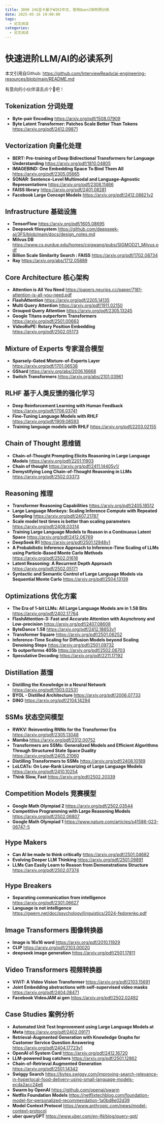 ```yaml
---
title: 3090 24G显卡基于WIKI中文，使用Qwen2架构预训练
date: 2025-05-16 19:00:00
tags:
  - 论文阅读
categories:
  - 论文阅读
---
```


# 快速进阶LLM/AI的必读系列

本文引用自Github: https://github.com/InterviewReady/ai-engineering-resources/blob/main/README.md

有意向的小伙伴请去点个🌟吧！

## **Tokenization 分词处理**

- **Byte-pair Encoding**
  https://arxiv.org/pdf/1508.07909
- **Byte Latent Transformer: Patches Scale Better Than Tokens**
  https://arxiv.org/pdf/2412.09871

## **Vectorization 向量化处理**

- **BERT: Pre-training of Deep Bidirectional Transformers for Language Understanding**
  https://arxiv.org/pdf/1810.04805
- **IMAGEBIND: One Embedding Space To Bind Them All**
  https://arxiv.org/pdf/2305.05665
- **SONAR: Sentence-Level Multimodal and Language-Agnostic Representations**
  https://arxiv.org/pdf/2308.11466
- **FAISS library**
  https://arxiv.org/pdf/2401.08281
- **Facebook Large Concept Models**
  https://arxiv.org/pdf/2412.08821v2

## **Infrastructure 基础设施**

- **TensorFlow**
  https://arxiv.org/pdf/1605.08695
- **Deepseek filesystem**
  https://github.com/deepseek-ai/3FS/blob/main/docs/design_notes.md
- **Milvus DB**
  https://www.cs.purdue.edu/homes/csjgwang/pubs/SIGMOD21_Milvus.pdf
- **Billion Scale Similarity Search : FAISS**
  https://arxiv.org/pdf/1702.08734
- **Ray**
  https://arxiv.org/abs/1712.05889

## **Core Architecture 核心架构**

- **Attention is All You Need**
  https://papers.neurips.cc/paper/7181-attention-is-all-you-need.pdf
- **FlashAttention**
  https://arxiv.org/pdf/2205.14135
- **Multi Query Attention**
  https://arxiv.org/pdf/1911.02150
- **Grouped Query Attention**
  https://arxiv.org/pdf/2305.13245
- **Google Titans outperform Transformers**
  https://arxiv.org/pdf/2501.00663
- **VideoRoPE: Rotary Position Embedding**
  https://arxiv.org/pdf/2502.05173

## **Mixture of Experts 专家混合模型**

- **Sparsely-Gated Mixture-of-Experts Layer**
  https://arxiv.org/pdf/1701.06538
- **GShard**
  https://arxiv.org/abs/2006.16668
- **Switch Transformers**
  https://arxiv.org/abs/2101.03961

## **RLHF 基于人类反馈的强化学习**

- **Deep Reinforcement Learning with Human Feedback**
  https://arxiv.org/pdf/1706.03741
- **Fine-Tuning Language Models with RHLF**
  https://arxiv.org/pdf/1909.08593
- **Training language models with RHLF**
  https://arxiv.org/pdf/2203.02155

## **Chain of Thought 思维链**

- **Chain-of-Thought Prompting Elicits Reasoning in Large Language Models**
  https://arxiv.org/pdf/2201.11903
- **Chain of thought**
  https://arxiv.org/pdf/2411.14405v1/
- **Demystifying Long Chain-of-Thought Reasoning in LLMs**
  https://arxiv.org/pdf/2502.03373

## **Reasoning 推理**

- **Transformer Reasoning Capabilities**
  https://arxiv.org/pdf/2405.18512
- **Large Language Monkeys: Scaling Inference Compute with Repeated Sampling**
  https://arxiv.org/pdf/2407.21787
- **Scale model test times is better than scaling parameters**
  https://arxiv.org/pdf/2408.03314
- **Training Large Language Models to Reason in a Continuous Latent Space**
  https://arxiv.org/pdf/2412.06769
- **DeepSeek R1**
  https://arxiv.org/pdf/2501.12948v1
- **A Probabilistic Inference Approach to Inference-Time Scaling of LLMs using Particle-Based Monte Carlo Methods**
  https://arxiv.org/pdf/2502.01618
- **Latent Reasoning: A Recurrent Depth Approach**
  https://arxiv.org/pdf/2502.05171
- **Syntactic and Semantic Control of Large Language Models via Sequential Monte Carlo**
  https://arxiv.org/pdf/2504.13139

## **Optimizations 优化方案**

- **The Era of 1-bit LLMs: All Large Language Models are in 1.58 Bits**
  https://arxiv.org/pdf/2402.17764
- **FlashAttention-3: Fast and Accurate Attention with Asynchrony and Low-precision**
  https://arxiv.org/pdf/2407.08608
- **ByteDance 1.58**
  https://arxiv.org/pdf/2412.18653v1
- **Transformer Square**
  https://arxiv.org/pdf/2501.06252
- **Inference-Time Scaling for Diffusion Models beyond Scaling Denoising Steps**
  https://arxiv.org/pdf/2501.09732
- **1b outperforms 405b**
  https://arxiv.org/pdf/2502.06703
- **Speculative Decoding**
  https://arxiv.org/pdf/2211.17192

## **Distillation 蒸馏**

- **Distilling the Knowledge in a Neural Network**
  https://arxiv.org/pdf/1503.02531
- **BYOL - Distilled Architecture**
  https://arxiv.org/pdf/2006.07733
- **DINO**
  https://arxiv.org/pdf/2104.14294

## **SSMs 状态空间模型**

- **RWKV: Reinventing RNNs for the Transformer Era**
  https://arxiv.org/pdf/2305.13048
- **Mamba**
  https://arxiv.org/pdf/2312.00752
- **Transformers are SSMs: Generalized Models and Efficient Algorithms Through Structured State Space Duality**
  https://arxiv.org/pdf/2405.21060
- **Distilling Transformers to SSMs**
  https://arxiv.org/pdf/2408.10189
- **LoLCATs: On Low-Rank Linearizing of Large Language Models**
  https://arxiv.org/pdf/2410.10254
- **Think Slow, Fast**
  https://arxiv.org/pdf/2502.20339

## **Competition Models 竞赛模型**

- **Google Math Olympiad 2**
  https://arxiv.org/pdf/2502.03544
- **Competitive Programming with Large Reasoning Models**
  https://arxiv.org/pdf/2502.06807
- **Google Math Olympiad 1**
  https://www.nature.com/articles/s41586-023-06747-5

## **Hype Makers**

- **Can AI be made to think critically**
  https://arxiv.org/pdf/2501.04682
- **Evolving Deeper LLM Thinking**
  https://arxiv.org/pdf/2501.09891
- **LLMs Can Easily Learn to Reason from Demonstrations Structure**
  https://arxiv.org/pdf/2502.07374

## **Hype Breakers**

- **Separating communication from intelligence**
  https://arxiv.org/pdf/2301.06627
- **Language is not intelligence**
  https://gwern.net/doc/psychology/linguistics/2024-fedorenko.pdf

## **Image Transformers 图像转换器**

- **Image is 16x16 word**
  https://arxiv.org/pdf/2010.11929
- **CLIP**
  https://arxiv.org/pdf/2103.00020
- **deepseek image generation**
  https://arxiv.org/pdf/2501.17811

## **Video Transformers 视频转换器**

- **ViViT: A Video Vision Transformer**
  https://arxiv.org/pdf/2103.15691
- **Joint Embedding abstractions with self-supervised video masks**
  https://arxiv.org/pdf/2404.08471
- **Facebook VideoJAM ai gen**
  https://arxiv.org/pdf/2502.02492

## **Case Studies 案例分析**

- **Automated Unit Test Improvement using Large Language Models at Meta**
  https://arxiv.org/pdf/2402.09171
- **Retrieval-Augmented Generation with Knowledge Graphs for Customer Service Question Answering**
  https://arxiv.org/pdf/2404.17723v1
- **OpenAI o1 System Card**
  https://arxiv.org/pdf/2412.16720
- **LLM-powered bug catchers**
  https://arxiv.org/pdf/2501.12862
- **Chain-of-Retrieval Augmented Generation**
  https://arxiv.org/pdf/2501.14342
- **Swiggy Search**
  https://bytes.swiggy.com/improving-search-relevance-in-hyperlocal-food-delivery-using-small-language-models-ecda2acc24e6
- **Swarm by OpenAI**
  https://github.com/openai/swarm
- **Netflix Foundation Models**
  https://netflixtechblog.com/foundation-model-for-personalized-recommendation-1a0bd8e02d39
- **Model Context Protocol**
  https://www.anthropic.com/news/model-context-protocol
- **uber queryGPT**
  https://www.uber.com/en-IN/blog/query-gpt/